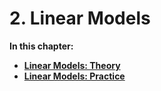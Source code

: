 # 2. Linear Models

**In this chapter:**
- **[Linear Models: Theory](theory_linear_models.md)**
- **[Linear Models: Practice](practice_linear_models.ipynb)**
